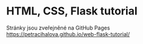 # HTML, CSS, Flask tutorial
Stránky jsou zveřejněné na GitHub Pages https://petracihalova.github.io/web-flask-tutorial/
